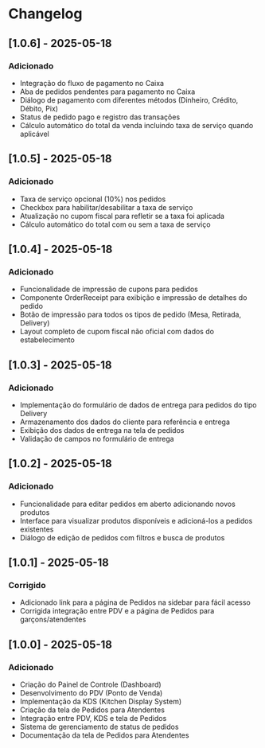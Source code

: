 
# Changelog

## [1.0.6] - 2025-05-18
### Adicionado
- Integração do fluxo de pagamento no Caixa
- Aba de pedidos pendentes para pagamento no Caixa
- Diálogo de pagamento com diferentes métodos (Dinheiro, Crédito, Débito, Pix)
- Status de pedido pago e registro das transações
- Cálculo automático do total da venda incluindo taxa de serviço quando aplicável

## [1.0.5] - 2025-05-18
### Adicionado
- Taxa de serviço opcional (10%) nos pedidos
- Checkbox para habilitar/desabilitar a taxa de serviço
- Atualização no cupom fiscal para refletir se a taxa foi aplicada
- Cálculo automático do total com ou sem a taxa de serviço

## [1.0.4] - 2025-05-18
### Adicionado
- Funcionalidade de impressão de cupons para pedidos
- Componente OrderReceipt para exibição e impressão de detalhes do pedido 
- Botão de impressão para todos os tipos de pedido (Mesa, Retirada, Delivery)
- Layout completo de cupom fiscal não oficial com dados do estabelecimento

## [1.0.3] - 2025-05-18
### Adicionado
- Implementação do formulário de dados de entrega para pedidos do tipo Delivery
- Armazenamento dos dados do cliente para referência e entrega
- Exibição dos dados de entrega na tela de pedidos
- Validação de campos no formulário de entrega

## [1.0.2] - 2025-05-18
### Adicionado
- Funcionalidade para editar pedidos em aberto adicionando novos produtos
- Interface para visualizar produtos disponíveis e adicioná-los a pedidos existentes
- Diálogo de edição de pedidos com filtros e busca de produtos

## [1.0.1] - 2025-05-18
### Corrigido
- Adicionado link para a página de Pedidos na sidebar para fácil acesso
- Corrigida integração entre PDV e a página de Pedidos para garçons/atendentes

## [1.0.0] - 2025-05-18
### Adicionado
- Criação do Painel de Controle (Dashboard)
- Desenvolvimento do PDV (Ponto de Venda)
- Implementação da KDS (Kitchen Display System)
- Criação da tela de Pedidos para Atendentes
- Integração entre PDV, KDS e tela de Pedidos
- Sistema de gerenciamento de status de pedidos
- Documentação da tela de Pedidos para Atendentes

